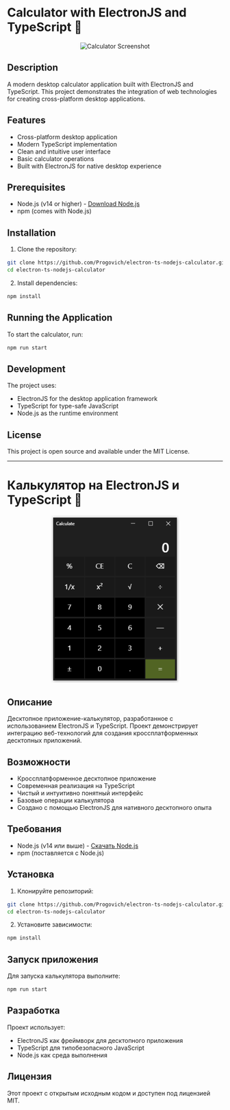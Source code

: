# Calculator with ElectronJS and TypeScript 🧮

<div align="center">
  <img src="other/calc.png" alt="Calculator Screenshot" width="300"/>
</div>

## Description

A modern desktop calculator application built with ElectronJS and TypeScript. This project demonstrates the integration of web technologies for creating cross-platform desktop applications.

## Features

- Cross-platform desktop application
- Modern TypeScript implementation
- Clean and intuitive user interface
- Basic calculator operations
- Built with ElectronJS for native desktop experience

## Prerequisites

- Node.js (v14 or higher) - [Download Node.js](https://nodejs.org/en/)
- npm (comes with Node.js)

## Installation

1. Clone the repository:
```bash
git clone https://github.com/Progovich/electron-ts-nodejs-calculator.git
cd electron-ts-nodejs-calculator
```

2. Install dependencies:
```bash
npm install
```

## Running the Application

To start the calculator, run:
```bash
npm run start
```

## Development

The project uses:
- ElectronJS for the desktop application framework
- TypeScript for type-safe JavaScript
- Node.js as the runtime environment

## License

This project is open source and available under the MIT License.

---

# Калькулятор на ElectronJS и TypeScript 🧮

<div align="center">
  <img src="https://github.com/Progovich/electron-ts-nodejs-calculator/blob/master/other/calc.png" alt="Скриншот калькулятора" width="300"/>
</div>

## Описание

Десктопное приложение-калькулятор, разработанное с использованием ElectronJS и TypeScript. Проект демонстрирует интеграцию веб-технологий для создания кроссплатформенных десктопных приложений.

## Возможности

- Кроссплатформенное десктопное приложение
- Современная реализация на TypeScript
- Чистый и интуитивно понятный интерфейс
- Базовые операции калькулятора
- Создано с помощью ElectronJS для нативного десктопного опыта

## Требования

- Node.js (v14 или выше) - [Скачать Node.js](https://nodejs.org/en/)
- npm (поставляется с Node.js)

## Установка

1. Клонируйте репозиторий:
```bash
git clone https://github.com/Progovich/electron-ts-nodejs-calculator.git
cd electron-ts-nodejs-calculator
```

2. Установите зависимости:
```bash
npm install
```

## Запуск приложения

Для запуска калькулятора выполните:
```bash
npm run start
```

## Разработка

Проект использует:
- ElectronJS как фреймворк для десктопного приложения
- TypeScript для типобезопасного JavaScript
- Node.js как среда выполнения

## Лицензия

Этот проект с открытым исходным кодом и доступен под лицензией MIT.

